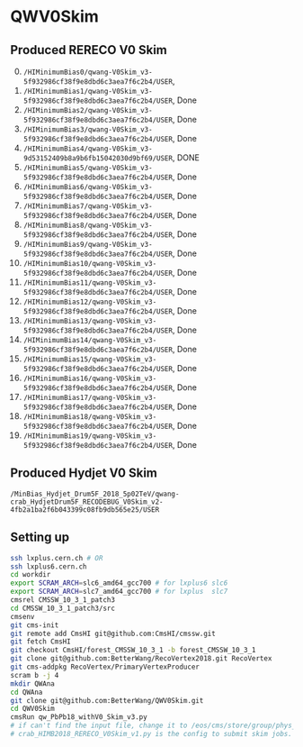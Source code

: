 # QWV0Skim

## Produced RERECO V0 Skim

0) `/HIMinimumBias0/qwang-V0Skim_v3-5f932986cf38f9e8dbd6c3aea7f6c2b4/USER`,
1) `/HIMinimumBias1/qwang-V0Skim_v3-5f932986cf38f9e8dbd6c3aea7f6c2b4/USER`, Done
2) `/HIMinimumBias2/qwang-V0Skim_v3-5f932986cf38f9e8dbd6c3aea7f6c2b4/USER`, Done
3) `/HIMinimumBias3/qwang-V0Skim_v3-5f932986cf38f9e8dbd6c3aea7f6c2b4/USER`, Done
4) `/HIMinimumBias4/qwang-V0Skim_v3-9d53152409b8a9b6fb15042030d9bf69/USER`, DONE
5) `/HIMinimumBias5/qwang-V0Skim_v3-5f932986cf38f9e8dbd6c3aea7f6c2b4/USER`, Done
6) `/HIMinimumBias6/qwang-V0Skim_v3-5f932986cf38f9e8dbd6c3aea7f6c2b4/USER`, Done
7) `/HIMinimumBias7/qwang-V0Skim_v3-5f932986cf38f9e8dbd6c3aea7f6c2b4/USER`, Done
8) `/HIMinimumBias8/qwang-V0Skim_v3-5f932986cf38f9e8dbd6c3aea7f6c2b4/USER`, Done
9) `/HIMinimumBias9/qwang-V0Skim_v3-5f932986cf38f9e8dbd6c3aea7f6c2b4/USER`, Done
10) `/HIMinimumBias10/qwang-V0Skim_v3-5f932986cf38f9e8dbd6c3aea7f6c2b4/USER`, Done
11) `/HIMinimumBias11/qwang-V0Skim_v3-5f932986cf38f9e8dbd6c3aea7f6c2b4/USER`, Done
12) `/HIMinimumBias12/qwang-V0Skim_v3-5f932986cf38f9e8dbd6c3aea7f6c2b4/USER`, Done
13) `/HIMinimumBias13/qwang-V0Skim_v3-5f932986cf38f9e8dbd6c3aea7f6c2b4/USER`, Done
14) `/HIMinimumBias14/qwang-V0Skim_v3-5f932986cf38f9e8dbd6c3aea7f6c2b4/USER`, Done
15) `/HIMinimumBias15/qwang-V0Skim_v3-5f932986cf38f9e8dbd6c3aea7f6c2b4/USER`, Done
16) `/HIMinimumBias16/qwang-V0Skim_v3-5f932986cf38f9e8dbd6c3aea7f6c2b4/USER`, Done
17) `/HIMinimumBias17/qwang-V0Skim_v3-5f932986cf38f9e8dbd6c3aea7f6c2b4/USER`, Done
18) `/HIMinimumBias18/qwang-V0Skim_v3-5f932986cf38f9e8dbd6c3aea7f6c2b4/USER`, Done
19) `/HIMinimumBias19/qwang-V0Skim_v3-5f932986cf38f9e8dbd6c3aea7f6c2b4/USER`, Done

## Produced Hydjet V0 Skim
`/MinBias_Hydjet_Drum5F_2018_5p02TeV/qwang-crab_HydjetDrum5F_RECODEBUG_V0Skim_v2-4fb2a1ba2f6b043399c08fb9db565e25/USER`

## Setting up


```bash
ssh lxplus.cern.ch # OR
ssh lxplus6.cern.ch
cd workdir
export SCRAM_ARCH=slc6_amd64_gcc700 # for lxplus6 slc6
export SCRAM_ARCH=slc7_amd64_gcc700 # for lxplus  slc7
cmsrel CMSSW_10_3_1_patch3
cd CMSSW_10_3_1_patch3/src
cmsenv
git cms-init
git remote add CmsHI git@github.com:CmsHI/cmssw.git
git fetch CmsHI
git checkout CmsHI/forest_CMSSW_10_3_1 -b forest_CMSSW_10_3_1
git clone git@github.com:BetterWang/RecoVertex2018.git RecoVertex
git cms-addpkg RecoVertex/PrimaryVertexProducer
scram b -j 4
mkdir QWAna
cd QWAna
git clone git@github.com:BetterWang/QWV0Skim.git
cd QWV0Skim
cmsRun qw_PbPb18_withV0_Skim_v3.py
# if can't find the input file, change it to /eos/cms/store/group/phys_heavyions/qwang/data/FEE2C037-D0FB-B94A-BC4D-00E99FE4647D.root
# crab_HIMB2018_RERECO_V0Skim_v1.py is the config to submit skim jobs.
```

